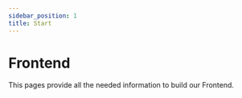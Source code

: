 ```yaml
---
sidebar_position: 1
title: Start
---
```


# Frontend

This pages provide all the needed information to build our Frontend.

